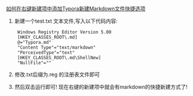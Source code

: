 [如何在右键新建项中添加Typora新建Markdown文件快捷选项](https://blog.csdn.net/windowsxp2018/article/details/109140956)


1. 新建一个test.txt 文本文件,写入以下代码内容:

   ```
    Windows Registry Editor Version 5.00
    [HKEY_CLASSES_ROOT\.md]
    @="Typora.md"
    "Content Type"="text/markdown"
    "PerceivedType"="text"
    [HKEY_CLASSES_ROOT\.md\ShellNew]
    "NullFile"=""
   ```

2. 修改.txt后缀为.reg 的注册表文件即可
3. 然后双击运行即可! 现在右键的新建项中就会有markdown的快捷新建方式了!